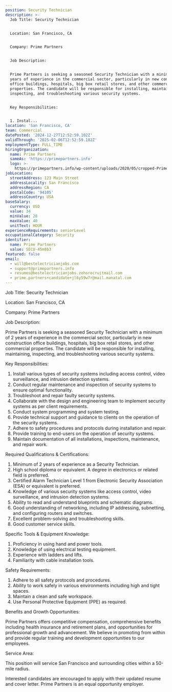 ```yaml
---
position: Security Technician
description: >-
  Job Title: Security Technician


  Location: San Francisco, CA


  Company: Prime Partners


  Job Description:


  Prime Partners is seeking a seasoned Security Technician with a minimum of 2
  years of experience in the commercial sector, particularly in new construction
  office buildings, hospitals, big box retail stores, and other commercial
  properties. The candidate will be responsible for installing, maintaining,
  inspecting, and troubleshooting various security systems. 


  Key Responsibilities:


  1. Instal...
location: 'San Francisco, CA'
team: Commercial
datePosted: '2024-12-27T12:52:59.102Z'
validThrough: '2025-02-06T12:52:59.102Z'
employmentType: FULL_TIME
hiringOrganization:
  name: Prime Partners
  sameAs: 'https://primepartners.info'
  logo: >-
    https://primepartners.info/wp-content/uploads/2020/05/cropped-Prime-Partners-Logo-NO-BG-1-1.png
jobLocation:
  streetAddress: 123 Main Street
  addressLocality: San Francisco
  addressRegion: CA
  postalCode: '94105'
  addressCountry: USA
baseSalary:
  currency: USD
  value: 34
  minValue: 28
  maxValue: 40
  unitText: HOUR
experienceRequirements: seniorLevel
occupationalCategory: Security
identifier:
  name: Prime Partners
  value: SECU-45m8b3
featured: false
email:
  - will@bestelectricianjobs.com
  - support@primepartners.info
  - resumes@bestelectricianjobs.zohorecruitmail.com
  - prime.partners+candidate+jl6y59w7r@mail.manatal.com
---
```




Job Title: Security Technician

Location: San Francisco, CA

Company: Prime Partners

Job Description:

Prime Partners is seeking a seasoned Security Technician with a minimum of 2 years of experience in the commercial sector, particularly in new construction office buildings, hospitals, big box retail stores, and other commercial properties. The candidate will be responsible for installing, maintaining, inspecting, and troubleshooting various security systems. 

Key Responsibilities:

1. Install various types of security systems including access control, video surveillance, and intrusion detection systems.
2. Conduct regular maintenance and inspection of security systems to ensure optimal functionality.
3. Troubleshoot and repair faulty security systems.
4. Collaborate with the design and engineering team to implement security systems as per client requirements.
5. Conduct system programming and system testing.
6. Provide technical support and guidance to clients on the operation of the security systems.
7. Adhere to safety procedures and protocols during installation and repair.
8. Provide training to end-users on the operation of security systems.
9. Maintain documentation of all installations, inspections, maintenance, and repair work.

Required Qualifications & Certifications:

1. Minimum of 2 years of experience as a Security Technician.
2. High school diploma or equivalent. A degree in electronics or related field is preferred.
3. Certified Alarm Technician Level 1 from Electronic Security Association (ESA) or equivalent is preferred.
4. Knowledge of various security systems like access control, video surveillance, and intrusion detection systems.
5. Ability to read and understand blueprints and schematic diagrams.
6. Good understanding of networking, including IP addressing, subnetting, and configuring routers and switches.
7. Excellent problem-solving and troubleshooting skills.
8. Good customer service skills.

Specific Tools & Equipment Knowledge:

1. Proficiency in using hand and power tools.
2. Knowledge of using electrical testing equipment.
3. Experience with ladders and lifts.
4. Familiarity with cable installation tools.

Safety Requirements:

1. Adhere to all safety protocols and procedures.
2. Ability to work safely in various environments including high and tight spaces.
3. Maintain a clean and safe workspace.
4. Use Personal Protective Equipment (PPE) as required.

Benefits and Growth Opportunities:

Prime Partners offers competitive compensation, comprehensive benefits including health insurance and retirement plans, and opportunities for professional growth and advancement. We believe in promoting from within and provide regular training and development opportunities to our employees.

Service Area:

This position will service San Francisco and surrounding cities within a 50-mile radius.

Interested candidates are encouraged to apply with their updated resume and cover letter. Prime Partners is an equal opportunity employer.
